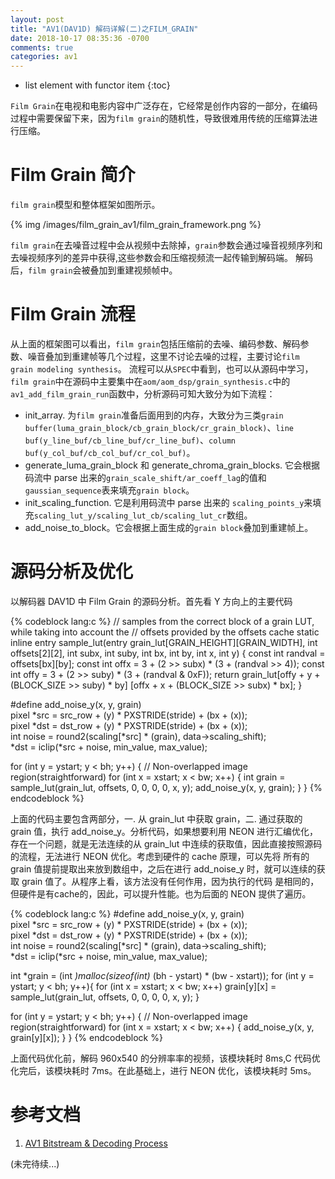 ```yaml
---
layout: post
title: "AV1(DAV1D) 解码详解(二)之FILM_GRAIN"
date: 2018-10-17 08:35:36 -0700
comments: true
categories: av1
---
```


* list element with functor item
{:toc}

`Film Grain`在电视和电影内容中广泛存在，它经常是创作内容的一部分，在编码过程中需要保留下来，因为`film grain`的随机性，导致很难用传统的压缩算法进行压缩。

<!--more-->

# Film Grain 简介

`film grain`模型和整体框架如图所示。

{% img /images/film_grain_av1/film_grain_framework.png %}

`film grain`在去噪音过程中会从视频中去除掉，`grain`参数会通过噪音视频序列和去噪视频序列的差异中获得,这些参数会和压缩视频流一起传输到解码端。 解码后，`film grain`会被叠加到重建视频帧中。  

# Film Grain 流程

从上面的框架图可以看出，`film grain`包括压缩前的去噪、编码参数、解码参数、噪音叠加到重建帧等几个过程，这里不讨论去噪的过程，主要讨论`film grain modeling synthesis`。
流程可以从`SPEC`中看到，也可以从源码中学习，`film grain`中在源码中主要集中在`aom/aom_dsp/grain_synthesis.c`中的`av1_add_film_grain_run`函数中，分析源码可知大致分为如下流程：

* init_array. 为`film grain`准备后面用到的内存，大致分为三类`grain buffer(luma_grain_block/cb_grain_block/cr_grain_block)`、`line buf(y_line_buf/cb_line_buf/cr_line_buf)`、`column buf(y_col_buf/cb_col_buf/cr_col_buf)`。  
* generate_luma_grain_block 和 generate_chroma_grain_blocks. 它会根据码流中 parse 出来的`grain_scale_shift/ar_coeff_lag`的值和`gaussian_sequence`表来填充`grain block`。    
* init_scaling_function. 它是利用码流中 parse 出来的 `scaling_points_y`来填充`scaling_lut_y/scaling_lut_cb/scaling_lut_cr`数组。  
* add_noise_to_block。它会根据上面生成的`grain block`叠加到重建帧上。  

# 源码分析及优化
以解码器 DAV1D 中 Film Grain 的源码分析。首先看 Y 方向上的主要代码

{% codeblock lang:c %}
// samples from the correct block of a grain LUT, while taking into account the
// offsets provided by the offsets cache
static inline entry sample_lut(entry grain_lut[GRAIN_HEIGHT][GRAIN_WIDTH],
                               int offsets[2][2], int subx, int suby,
                               int bx, int by, int x, int y)
{
    const int randval = offsets[bx][by];
    const int offx    = 3 + (2 >> subx) * (3 + (randval >> 4));
    const int offy    = 3 + (2 >> suby) * (3 + (randval & 0xF));
    return grain_lut[offy + y + (BLOCK_SIZE >> suby) * by]
                    [offx + x + (BLOCK_SIZE >> subx) * bx];
}

#define add_noise_y(x, y, grain)    \
    pixel *src = src_row + (y) * PXSTRIDE(stride) + (bx + (x)); \
    pixel *dst = dst_row + (y) * PXSTRIDE(stride) + (bx + (x)); \
    int noise = round2(scaling[*src] * (grain), data->scaling_shift); \
    *dst = iclip(*src + noise, min_value, max_value);

for (int y = ystart; y < bh; y++) {
    // Non-overlapped image region(straightforward)
    for (int x = xstart; x < bw; x++) {
        int grain = sample_lut(grain_lut, offsets, 0, 0, 0, 0, x, y);
        add_noise_y(x, y, grain);
    }
}
{% endcodeblock %}

上面的代码主要包含两部分，一. 从 grain_lut 中获取 grain，二. 通过获取的 grain 值，执行 add_noise_y。分析代码，如果想要利用 NEON 进行汇编优化，
存在一个问题，就是无法连续的从 grain_lut 中连续的获取值，因此直接按照源码的流程，无法进行 NEON 优化。考虑到硬件的 cache 原理，可以先将
所有的 grain 值提前提取出来放到数组中，之后在进行 add_noise_y 时，就可以连续的获取 grain 值了。从程序上看，该方法没有任何作用，因为执行的代码
是相同的，但硬件是有cache的，因此，可以提升性能。也为后面的 NEON 提供了遍历。

{% codeblock lang:c %}
#define add_noise_y(x, y, grain)    \
    pixel *src = src_row + (y) * PXSTRIDE(stride) + (bx + (x)); \
    pixel *dst = dst_row + (y) * PXSTRIDE(stride) + (bx + (x)); \
    int noise = round2(scaling[*src] * (grain), data->scaling_shift); \
    *dst = iclip(*src + noise, min_value, max_value);

int *grain = (int *)malloc(sizeof(int)* (bh - ystart) * (bw - xstart));
for (int y = ystart; y < bh; y++){
    for (int x = xstart; x < bw; x++)
        grain[y][x] = sample_lut(grain_lut, offsets, 0, 0, 0, 0, x, y);
}

for (int y = ystart; y < bh; y++) {
    // Non-overlapped image region(straightforward)
    for (int x = xstart; x < bw; x++) {
        add_noise_y(x, y, grain[y][x]);
    }
}
{% endcodeblock %}

上面代码优化前，解码 960x540 的分辨率率的视频，该模块耗时 8ms,C 代码优化完后，该模块耗时 7ms。在此基础上，进行 NEON 优化，该模块耗时 5ms。


# 参考文档

1. [AV1 Bitstream & Decoding Process](https://aomediacodec.github.io/av1-spec/)

(未完待续...)
